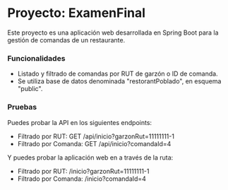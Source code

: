 # Proyecto: ExamenFinal

Este proyecto es una aplicación web desarrollada en Spring Boot para la gestión de comandas de un restaurante.

### Funcionalidades
- Listado y filtrado de comandas por RUT de garzón o ID de comanda.
- Se utiliza base de datos denominada "restorantPoblado", en esquema "public".

### Pruebas

Puedes probar la API en los siguientes endpoints:
- Filtrado por RUT: GET /api/inicio?garzonRut=11111111-1
- Filtrado por Comanda: GET /api/inicio?comandaId=4

Y puedes probar la aplicación web en a través de la ruta: 
- Filtrado por RUT: /inicio?garzonRut=11111111-1
- Filtrado por Comanda: /inicio?comandaId=4
